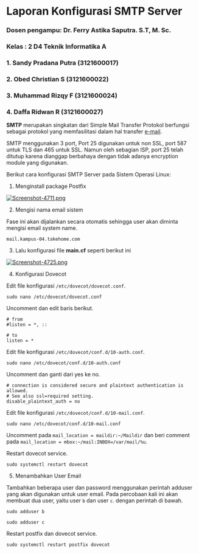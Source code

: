 # Laporan Konfigurasi SMTP Server

### Dosen pengampu: Dr. Ferry Astika Saputra. S.T, M. Sc.
### Kelas : 2 D4 Teknik Informatika A

### 1. Sandy Pradana Putra (3121600017)

### 2. Obed Christian S (3121600022)

### 3. Muhammad Rizqy F (3121600024)

### 4. Daffa Ridwan R (3121600027)

**SMTP** merupakan singkatan dari Simple Mail Transfer Protokol berfungsi sebagai protokol yang memfasilitasi dalam hal transfer <u>e-mail</u>. 

SMTP menggunakan 3 port, Port 25 digunakan untuk non SSL, port 587 untuk TLS dan 465 untuk SSL. Namun oleh sebagian ISP, port 25 telah ditutup karena dianggap berbahaya dengan tidak adanya encryption module yang digunakan.

Berikut cara konfigurasi SMTP Server pada Sistem Operasi Linux:
1. Menginstall package Postfix 


[![Screenshot-4711.png](https://i.postimg.cc/wB8pCGBf/Screenshot-4711.png)](https://postimg.cc/MnDNRtVV)

2. Mengisi nama email sistem

Fase ini akan dijalankan secara otomatis sehingga user akan diminta mengisi email system name.

```console
mail.kampus-04.takehome.com
```

3. Lalu konfigurasi file **main.cf** seperti berikut ini

[![Screenshot-4725.png](https://i.postimg.cc/8zNLV3dy/Screenshot-4725.png)](https://postimg.cc/8jX7RZ0W)

4. Konfigurasi Dovecot

Edit file konfigurasi `/etc/dovecot/dovecot.conf`.

```console
sudo nano /etc/dovecot/dovecot.conf
```

Uncomment dan edit baris berikut.

```console
# from
#listen = *, ::

# to
listen = *
```

Edit file konfigurasi `/etc/dovecot/conf.d/10-auth.conf`.

```console
sudo nano /etc/dovecot/conf.d/10-auth.conf
```

Uncomment dan ganti dari yes ke no.

```console
# connection is considered secure and plaintext authentication is allowed.
# See also ssl=required setting.
disable_plaintext_auth = no
```

Edit file konfigurasi `/etc/dovecot/conf.d/10-mail.conf`.

```console
sudo nano /etc/dovecot/conf.d/10-mail.conf
```

Uncomment pada `mail_location = maildir:~/Maildir` dan beri comment pada `mail_location = mbox:~/mail:INBOX=/var/mail/%u`.

Restart dovecot service.

```console
sudo systemctl restart dovecot
```

5. Menambahkan User Email

Tambahkan beberapa user dan password menggunakan perintah adduser yang akan digunakan untuk user email. Pada percobaan kali ini akan membuat dua user, yaitu user `b` dan user `c`. dengan perintah di bawah.

```console
sudo adduser b
```

```console
sudo adduser c
```

Restart postfix dan dovecot service.

```console
sudo systemctl restart postfix dovecot
```
